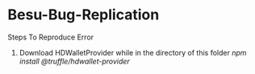 # Besu-Bug-Replication

Steps To Reproduce Error

1. Download HDWalletProvider while in the directory of this folder _npm install @truffle/hdwallet-provider_
